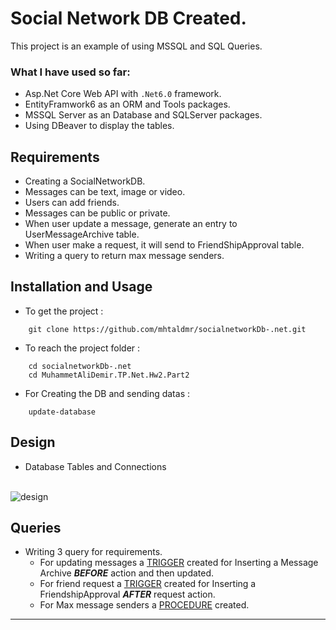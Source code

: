 # Social Network DB Created.

This project is an example of using MSSQL and SQL Queries.

### What I have used so far:
- Asp.Net Core Web API with `.Net6.0` framework.
- EntityFramwork6 as an ORM and Tools packages.
- MSSQL Server as an Database and SQLServer packages.
- Using DBeaver to display the tables.

## Requirements
- Creating a SocialNetworkDB.
- Messages can be text, image or video.
- Users can add friends.
- Messages can be public or private.
- When user update a message, generate an entry to UserMessageArchive table.
- When user make a request, it will send to FriendShipApproval table.
- Writing a query to return max message senders.

## Installation and Usage

- To get the project :
```
    git clone https://github.com/mhtaldmr/socialnetworkDb-.net.git
```
- To reach the project folder :
```
    cd socialnetworkDb-.net
    cd MuhammetAliDemir.TP.Net.Hw2.Part2
```
- For Creating the DB and sending datas : 
```
    update-database
```

## Design
- Database Tables and Connections
 <br>
<img src="https://github.com/mhtaldmr/socialnetworkDb-.net/blob/main/SocialNetworkDB.png" alt="design" />

## Queries
- Writing 3 query for requirements.
	- For updating messages a [TRIGGER](https://github.com/mhtaldmr/socialnetworkDb-.net/blob/main/Queries/TriggerMessageUpdate.sql) created for Inserting a Message Archive ***BEFORE*** action and then updated.
	- For friend request a [TRIGGER](https://github.com/mhtaldmr/socialnetworkDb-.net/blob/main/Queries/TriggerAfterFriedRequest.sql) created for Inserting a FriendshipApproval ***AFTER*** request action.
	- For Max message senders a [PROCEDURE](https://github.com/mhtaldmr/socialnetworkDb-.net/blob/main/Queries/GetMaxNumberOfMessageSenders.sql) created.

---